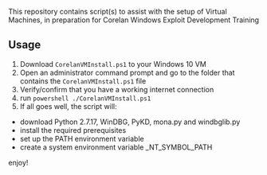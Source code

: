 This repository contains script(s) to assist with the setup of Virtual Machines, in preparation for Corelan Windows Exploit Development Training

Usage
-----

1. Download `CorelanVMInstall.ps1` to your Windows 10 VM
2. Open an administrator command prompt and go to the folder that contains the `CorelanVMInstall.ps1` file
3. Verify/confirm that you have a working internet connection
4. run `powershell ./CorelanVMInstall.ps1`
5. If all goes well, the script will:
  - download Python 2.7.17, WinDBG, PyKD, mona.py and windbglib.py
  - install the required prerequisites
  - set up the PATH environment variable
  - create a system environment variable _NT_SYMBOL_PATH
  
 enjoy!
